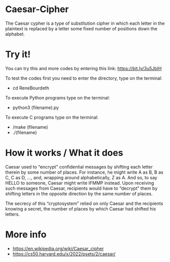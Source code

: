 # Caesar-Cipher

The Caesar cypher is a type of substitution cipher in which each letter in the plaintext is replaced by a letter some fixed number of positions down the alphabet.

# Try it!
You can try this and more codes by entering this link: https://bit.ly/3u5JbIH

To test the codes first you need to enter the directory, type on the terminal:
- cd ReneBourdeth

To execute Python programs type on the terminal: 
- python3 (filename).py

To execute C programs type on the terminal: 
- /make (filename)
- ./(filename)

# How it works / What it does

Caesar used to “encrypt” confidential messages by shifting each letter therein by some number of places. For instance, he might write A as B, B as C, C as D, …, and, wrapping around alphabetically, Z as A. And so, to say HELLO to someone, Caesar might write IFMMP instead. Upon receiving such messages from Caesar, recipients would have to “decrypt” them by shifting letters in the opposite direction by the same number of places.

The secrecy of this “cryptosystem” relied on only Caesar and the recipients knowing a secret, the number of places by which Caesar had shifted his letters.

# More info
- https://en.wikipedia.org/wiki/Caesar_cipher
- https://cs50.harvard.edu/x/2022/psets/2/caesar/
